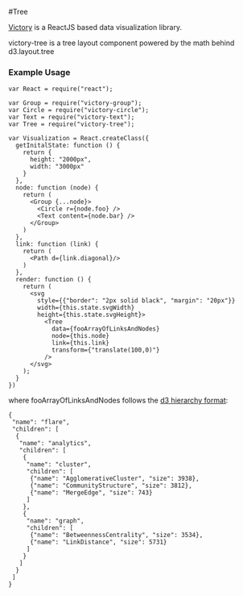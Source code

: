 #Tree

[Victory](https://www.npmjs.com/package/victory) is a ReactJS based data visualization library.

victory-tree is a tree layout component powered by the math behind d3.layout.tree

### Example Usage

```
var React = require("react");

var Group = require("victory-group");
var Circle = require("victory-circle");
var Text = require("victory-text");
var Tree = require("victory-tree");

var Visualization = React.createClass({
  getInitalState: function () {
    return {
      height: "2000px",
      width: "3000px"
    }
  },
  node: function (node) {
    return (
      <Group {...node}>
        <Circle r={node.foo} />
        <Text content={node.bar} />
      </Group>
    )
  },
  link: function (link) {
    return (
      <Path d={link.diagonal}/>
    )
  },
  render: function () {
    return (
      <svg
        style={{"border": "2px solid black", "margin": "20px"}}
        width={this.state.svgWidth}
        height={this.state.svgHeight}>
          <Tree
            data={fooArrayOfLinksAndNodes}
            node={this.node}
            link={this.link}
            transform={"translate(100,0)"}
          />
      </svg>
    );
  }
})
```

where fooArrayOfLinksAndNodes follows the [d3 hierarchy format](https://github.com/mbostock/d3/wiki/Tree-Layout#nodes):


```
{
 "name": "flare",
 "children": [
  {
   "name": "analytics",
   "children": [
    {
     "name": "cluster",
     "children": [
      {"name": "AgglomerativeCluster", "size": 3938},
      {"name": "CommunityStructure", "size": 3812},
      {"name": "MergeEdge", "size": 743}
     ]
    },
    {
     "name": "graph",
     "children": [
      {"name": "BetweennessCentrality", "size": 3534},
      {"name": "LinkDistance", "size": 5731}
     ]
    }
   ]
  }
 ]
}
```